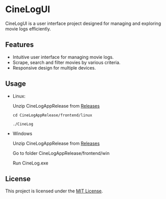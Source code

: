 # CineLogUI

CineLogUI is a user interface project designed for managing and exploring movie logs efficiently.

## Features

- Intuitive user interface for managing movie logs.
- Scrape, search and filter movies by various criteria.
- Responsive design for multiple devices.

## Usage
- Linux:
  
  Unzip CineLogAppRelease from [Releases](https://github.com/lgpaula/CineLogUI/releases)
  
  ```
  cd CineLogAppRelease/frontend/linux
  ```
  ```
  ./CineLog
  ```
- Windows
  
  Unzip CineLogAppRelease from [Releases](https://github.com/lgpaula/CineLogUI/releases)

  Go to folder CineLogAppRelease/frontend/win

  Run CineLog.exe

## License

This project is licensed under the [MIT License](LICENSE).
